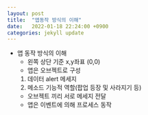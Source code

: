 ```yaml
---
layout: post
title:  "앱동작 방식의 이해"
date:   2022-01-18 22:24:00 +0900
categories: jekyll update
---
```


- 앱 동작 방식의 이해
    - 왼쪽 상단 기준 x,y좌표 (0,0)
    - 앱은 오브젝트로 구성
    1. 데이터
    alert 메세지
    2. 메소드
    기능적 역할(팝업 등장 및 사라지기 등)
    - 오브젝트 끼리 서로 메세지 전달
    - 앱은 이벤트에 의해 프로세스 동작
